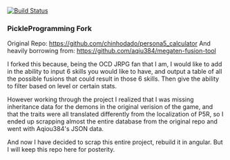 [![Build Status](https://github.com/chinhodado/persona5_calculator/workflows/build/badge.svg)](https://github.com/chinhodado/persona5_calculator/actions?workflow=build)


### PickleProgramming Fork
Original Repo: https://github.com/chinhodado/persona5_calculator
And heavily borrowing from: https://github.com/aqiu384/megaten-fusion-tool

I forked this because, being the OCD JRPG fan that I am, I would like to add in the ability to input 6 skills you would like to have, and output a table of all the possible fusions that could result in those 6 skills. Then give the ability to filter based on level or certain stats.

However working through the project I realized that I was missing inheritance data for the demons in the original verision of the game, and that the traits were all translated differently from the localization of P5R, so I ended up scrapping almost the entire database from the original repo and went with Aqiou384's JSON data.

And now I have decided to scrap this entire project, rebuild it in angular. But I will keep this repo here for posterity.
